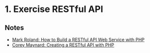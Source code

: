# 1. Exercise RESTful API

## Notes

- [Mark Roland: How to Build a RESTful API Web Service with PHP](https://web.archive.org/web/20220209214153/https://markroland.com/portfolio/restful-php-api)
- [Corey Maynard: Creating a RESTful API with PHP](https://web.archive.org/web/20220314015154/http://coreymaynard.com/blog/creating-a-restful-api-with-php/)